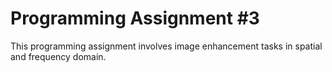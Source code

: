 # Programming Assignment #3

This programming assignment involves image enhancement tasks in spatial and frequency domain.

